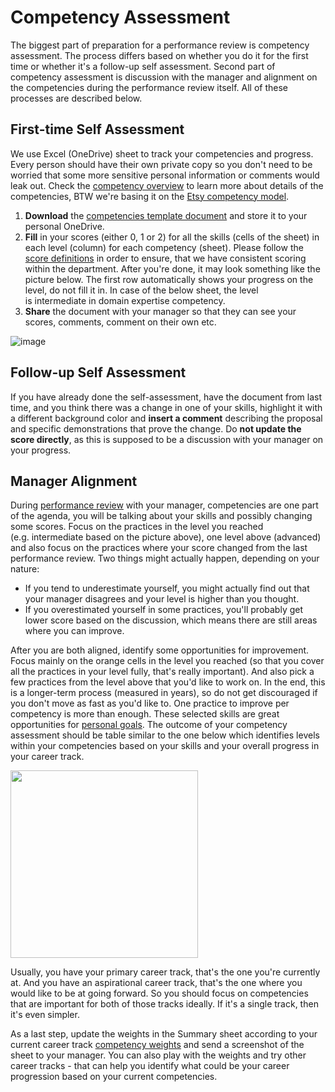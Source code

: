 # Competency Assessment

The biggest part of preparation for a performance review is competency assessment. The process differs based on whether you do it for the first time or whether it's a follow-up self assessment. Second part of competency assessment is discussion with the manager and alignment on the competencies during the performance review itself. All of these processes are described below.

## First-time Self Assessment

We use Excel (OneDrive) sheet to track your competencies and progress. Every person should have their own private copy so you don't need to be worried that some more sensitive personal information or comments would leak out. Check the [competency overview](competencies.md) to learn more about details of the competencies, BTW we're basing it on the [Etsy competency model](https://etsy.github.io/Etsy-Engineering-Career-Ladder/competencies.html). 

1. **Download** the [competencies template document](https://github.com/MewsSystems/org/blob/main/tech/career-framework/competencies-template.xlsx?raw=true) and store it to your personal OneDrive.
1. **Fill** in your scores (either 0, 1 or 2) for all the skills (cells of the sheet) in each level (column) for each competency (sheet). Please follow the [score definitions](competencies.md#skills) in order to ensure, that we have consistent scoring within the department. After you're done, it may look something like the picture below. The first row automatically shows your progress on the level, do not fill it in. In case of the below sheet, the level is intermediate in domain expertise competency.
1. **Share** the document with your manager so that they can see your scores, comments, comment on their own etc.

![image](https://user-images.githubusercontent.com/435787/131228819-301827b9-0abd-4dab-8765-d8c3bd7f6743.png)

## Follow-up Self Assessment

If you have already done the self-assessment, have the document from last time, and you think there was a change in one of your skills, highlight it with a different background color and **insert a comment** describing the proposal and specific demonstrations that prove the change. Do **not update the score directly**, as this is supposed to be a discussion with your manager on your progress.

## Manager Alignment

During [performance review](performance-reviews.md) with your manager, competencies are one part of the agenda, you will be talking about your skills and possibly changing some scores. Focus on the practices in the level you reached (e.g. intermediate based on the picture above), one level above (advanced) and also focus on the practices where your score changed from the last performance review. Two things might actually happen, depending on your nature:

- If you tend to underestimate yourself, you might actually find out that your manager disagrees and your level is higher than you thought.
- If you overestimated yourself in some practices, you'll probably get lower score based on the discussion, which means there are still areas where you can improve.

After you are both aligned, identify some opportunities for improvement. Focus mainly on the orange cells in the level you reached (so that you cover all the practices in your level fully, that's really important). And also pick a few practices from the level above that you'd like to work on. In the end, this is a longer-term process (measured in years), so do not get discouraged if you don't move as fast as you'd like to. One practice to improve per competency is more than enough. These selected skills are great opportunities for [personal goals](personal-goals.md). The outcome of your competency assessment should be table similar to the one below which identifies levels within your competencies based on your skills and your overall progress in your career track.

<img height="300px" src="https://user-images.githubusercontent.com/435787/131229027-1b1b6fa6-2b61-446f-9427-1f882b6b193b.png"/>

Usually, you have your primary career track, that's the one you're currently at. And you have an aspirational career track, that's the one where you would like to be at going forward. So you should focus on competencies that are important for both of those tracks ideally. If it's a single track, then it's even simpler.

As a last step, update the weights in the Summary sheet according to your current career track [competency weights](career-tracks/readme.md) and send a screenshot of the sheet to your manager. You can also play with the weights and try other career tracks - that can help you identify what could be your career progression based on your current competencies.
